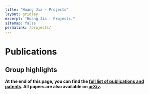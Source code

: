 ```yaml
---
title: "Huang Jia - Projects"
layout: gridlay
excerpt: "Huang Jia - Projects."
sitemap: false
permalink: /projects/
---
```



# Publications

## Group highlights

**At the end of this page, you can find the [full list of publications and patents](#full-list-of-publications). All papers are also available on [arXiv](https://arxiv.org/search/?searchtype=author&query=Allan%2C+M+P).**

